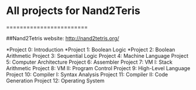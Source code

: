 # All projects for Nand2Teris
========================

##Nand2Tetris website: http://nand2tetris.org/

*Project 0: Introduction
*Project 1: Boolean Logic
*Project 2: Boolean Arithmetic
Project 3: Sequential Logic
Project 4: Machine Language
Project 5: Computer Architecture
Project 6: Assembler
Project 7: VM I: Stack Arithmetic
Project 8: VM II: Program Control
Project 9: High-Level Language
Project 10: Compiler I: Syntax Analysis
Project 11: Compiler II: Code Generation
Project 12: Operating System